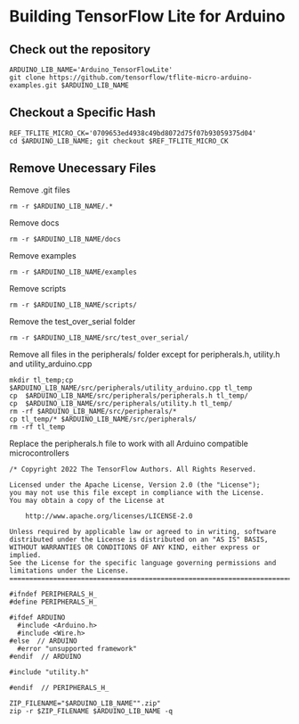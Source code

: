 # Building TensorFlow Lite for Arduino

## Check out the repository

```
ARDUINO_LIB_NAME='Arduino_TensorFlowLite'
git clone https://github.com/tensorflow/tflite-micro-arduino-examples.git $ARDUINO_LIB_NAME
```


## Checkout a Specific Hash

```
REF_TFLITE_MICRO_CK='0709653ed4938c49bd8072d75f07b93059375d04'
cd $ARDUINO_LIB_NAME; git checkout $REF_TFLITE_MICRO_CK
```

## Remove Unecessary Files

Remove .git files

```
rm -r $ARDUINO_LIB_NAME/.*
```

Remove docs

```
rm -r $ARDUINO_LIB_NAME/docs
```

Remove examples

```
rm -r $ARDUINO_LIB_NAME/examples
```

Remove scripts

```
rm -r $ARDUINO_LIB_NAME/scripts/
```

Remove the test_over_serial folder

```
rm -r $ARDUINO_LIB_NAME/src/test_over_serial/
```

Remove all files in the peripherals/ folder except for peripherals.h, utility.h and utility_arduino.cpp

```
mkdir tl_temp;cp  $ARDUINO_LIB_NAME/src/peripherals/utility_arduino.cpp tl_temp
cp  $ARDUINO_LIB_NAME/src/peripherals/peripherals.h tl_temp/
cp  $ARDUINO_LIB_NAME/src/peripherals/utility.h tl_temp/
rm -rf $ARDUINO_LIB_NAME/src/peripherals/*
cp tl_temp/* $ARDUINO_LIB_NAME/src/peripherals/
rm -rf tl_temp
```

Replace the peripherals.h file to work with all Arduino compatible microcontrollers

```
/* Copyright 2022 The TensorFlow Authors. All Rights Reserved.

Licensed under the Apache License, Version 2.0 (the "License");
you may not use this file except in compliance with the License.
You may obtain a copy of the License at

    http://www.apache.org/licenses/LICENSE-2.0

Unless required by applicable law or agreed to in writing, software
distributed under the License is distributed on an "AS IS" BASIS,
WITHOUT WARRANTIES OR CONDITIONS OF ANY KIND, either express or implied.
See the License for the specific language governing permissions and
limitations under the License.
==============================================================================*/

#ifndef PERIPHERALS_H_
#define PERIPHERALS_H_

#ifdef ARDUINO
  #include <Arduino.h>
  #include <Wire.h>
#else  // ARDUINO
  #error "unsupported framework"
#endif  // ARDUINO

#include "utility.h"

#endif  // PERIPHERALS_H_
```


```
ZIP_FILENAME="$ARDUINO_LIB_NAME"".zip"
zip -r $ZIP_FILENAME $ARDUINO_LIB_NAME -q
```
